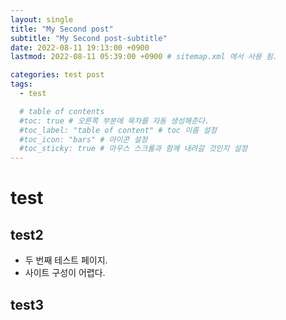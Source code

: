 ```yaml
---
layout: single
title: "My Second post"
subtitle: "My Second post-subtitle"
date: 2022-08-11 19:13:00 +0900
lastmod: 2022-08-11 05:39:00 +0900 # sitemap.xml 에서 사용 됨. 

categories: test post
tags:
  - test

  # table of contents
  #toc: true # 오른쪽 부분에 목차를 자동 생성해준다.
  #toc_label: "table of content" # toc 이름 설정
  #toc_icon: "bars" # 아이콘 설정
  #toc_sticky: true # 마우스 스크롤과 함께 내려갈 것인지 설정
---
```


# test

## test2

- 두 번째 테스트 페이지.
- 사이트 구성이 어렵다.


## test3
